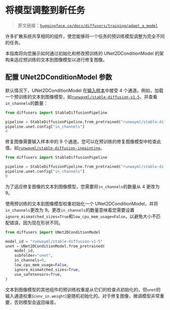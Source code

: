 # 将模型调整到新任务

> 原文链接：[`huggingface.co/docs/diffusers/training/adapt_a_model`](https://huggingface.co/docs/diffusers/training/adapt_a_model)

许多扩散系统共享相同的组件，使您能够将一个任务的预训练模型调整为完全不同的任务。

本指南将向您展示如何通过初始化和修改预训练的 UNet2DConditionModel 的架构来适应预训练的文本到图像模型以进行修复图像。

## 配置 UNet2DConditionModel 参数

默认情况下，UNet2DConditionModel 在[输入样本](https://huggingface.co/docs/diffusers/v0.16.0/en/api/models#diffusers.UNet2DConditionModel.in_channels)中接受 4 个通道。例如，加载一个预训练的文本到图像模型，如[`runwayml/stable-diffusion-v1-5`](https://huggingface.co/runwayml/stable-diffusion-v1-5)，并查看`in_channels`的数量：

```py
from diffusers import StableDiffusionPipeline

pipeline = StableDiffusionPipeline.from_pretrained("runwayml/stable-diffusion-v1-5", use_safetensors=True)
pipeline.unet.config["in_channels"]
4
```

修复图像需要输入样本中的 9 个通道。您可以在预训练的修复图像模型中检查此值，如[`runwayml/stable-diffusion-inpainting`](https://huggingface.co/runwayml/stable-diffusion-inpainting)。

```py
from diffusers import StableDiffusionPipeline

pipeline = StableDiffusionPipeline.from_pretrained("runwayml/stable-diffusion-inpainting", use_safetensors=True)
pipeline.unet.config["in_channels"]
9
```

为了适应修复图像的文本到图像模型，您需要将`in_channels`的数量从 4 更改为 9。

使用预训练的文本到图像模型权重初始化一个 UNet2DConditionModel，并将`in_channels`更改为 9。更改`in_channels`的数量意味着您需要设置`ignore_mismatched_sizes=True`和`low_cpu_mem_usage=False`，以避免大小不匹配错误，因为现在形状不同。

```py
from diffusers import UNet2DConditionModel

model_id = "runwayml/stable-diffusion-v1-5"
unet = UNet2DConditionModel.from_pretrained(
    model_id,
    subfolder="unet",
    in_channels=9,
    low_cpu_mem_usage=False,
    ignore_mismatched_sizes=True,
    use_safetensors=True,
)
```

文本到图像模型的其他组件的预训练权重是从它们的检查点初始化的，但`unet`的输入通道权重(`conv_in.weight`)是随机初始化的。对于修复图像，微调模型非常重要，否则模型会返回噪音。
